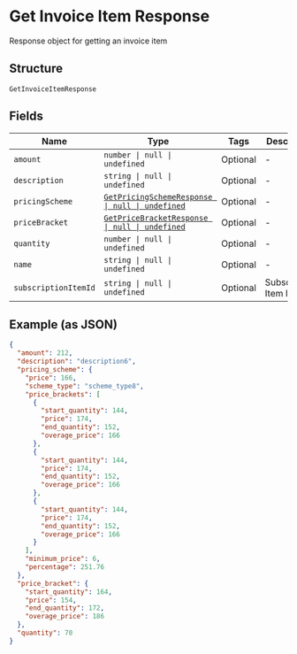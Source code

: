 
# Get Invoice Item Response

Response object for getting an invoice item

## Structure

`GetInvoiceItemResponse`

## Fields

| Name | Type | Tags | Description |
|  --- | --- | --- | --- |
| `amount` | `number \| null \| undefined` | Optional | - |
| `description` | `string \| null \| undefined` | Optional | - |
| `pricingScheme` | [`GetPricingSchemeResponse \| null \| undefined`](../../doc/models/get-pricing-scheme-response.md) | Optional | - |
| `priceBracket` | [`GetPriceBracketResponse \| null \| undefined`](../../doc/models/get-price-bracket-response.md) | Optional | - |
| `quantity` | `number \| null \| undefined` | Optional | - |
| `name` | `string \| null \| undefined` | Optional | - |
| `subscriptionItemId` | `string \| null \| undefined` | Optional | Subscription Item Id |

## Example (as JSON)

```json
{
  "amount": 212,
  "description": "description6",
  "pricing_scheme": {
    "price": 166,
    "scheme_type": "scheme_type8",
    "price_brackets": [
      {
        "start_quantity": 144,
        "price": 174,
        "end_quantity": 152,
        "overage_price": 166
      },
      {
        "start_quantity": 144,
        "price": 174,
        "end_quantity": 152,
        "overage_price": 166
      },
      {
        "start_quantity": 144,
        "price": 174,
        "end_quantity": 152,
        "overage_price": 166
      }
    ],
    "minimum_price": 6,
    "percentage": 251.76
  },
  "price_bracket": {
    "start_quantity": 164,
    "price": 154,
    "end_quantity": 172,
    "overage_price": 186
  },
  "quantity": 70
}
```

